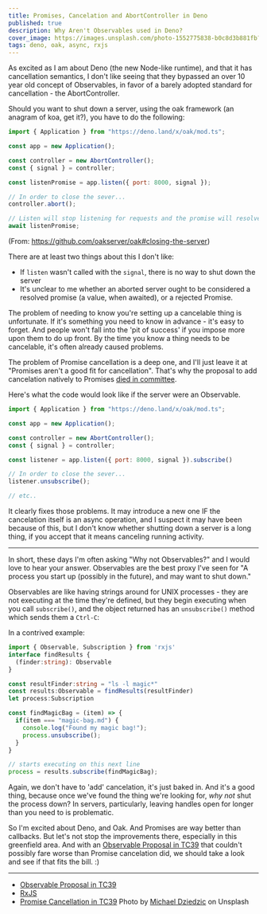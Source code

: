```yaml
---
title: Promises, Cancelation and AbortController in Deno
published: true
description: Why Aren't Observables used in Deno?
cover_image: https://images.unsplash.com/photo-1552775838-b0c8d3b881fb?ixlib=rb-1.2.1&ixid=eyJhcHBfaWQiOjEyMDd9&auto=format&fit=crop&w=1837&q=80
tags: deno, oak, async, rxjs
---
```


As excited as I am about Deno (the new Node-like runtime), and that it has cancellation semantics, I don't like seeing that they bypassed an over 10 year old concept of Observables, in favor of a barely adopted standard for cancellation - the AbortController.

Should you want to shut down a server, using the oak framework (an anagram of koa, get it?), you have to do the following:

```js
import { Application } from "https://deno.land/x/oak/mod.ts";

const app = new Application();

const controller = new AbortController();
const { signal } = controller;

const listenPromise = app.listen({ port: 8000, signal });

// In order to close the sever...
controller.abort();

// Listen will stop listening for requests and the promise will resolve...
await listenPromise;
```
(From: https://github.com/oakserver/oak#closing-the-server)

There are at least two things about this I don't like:

- If `listen` wasn't called with the `signal`, there is no way to shut down the server
- It's unclear to me whether an aborted server ought to be considered a resolved promise (a value, when awaited), or a rejected Promise. 

The problem of needing to know you're setting up a cancelable thing is unfortunate. If it's something you need to know in advance - it's easy to forget. And people won't fall into the 'pit of success' if you impose more upon them to do up front. By the time you know a thing needs to be cancelable, it's often already caused problems.

The problem of Promise cancellation is a deep one, and I'll just leave it at "Promises aren't a good fit for cancellation". That's why the proposal to add cancelation natively to Promises [died in committee](https://github.com/tc39/proposal-cancelable-promises/issues/70).

Here's what the code would look like if the server were an Observable.

```js
import { Application } from "https://deno.land/x/oak/mod.ts";

const app = new Application();

const controller = new AbortController();
const { signal } = controller;

const listener = app.listen({ port: 8000, signal }).subscribe()

// In order to close the sever...
listener.unsubscribe();

// etc..

```
It clearly fixes those problems. It may introduce a new one IF the cancelation itself is an async operation, and I suspect it may have been because of this, but I don't know whether shutting down a server is a long thing, if you accept that it means canceling running activity.

---

In short, these days I'm often asking "Why not Observables?" and I would love to hear your answer. Observables are the best proxy I've seen for "A process you start up (possibly in the future), and may want to shut down." 

Observables are like having strings around for UNIX processes - they are not executing at the time they're defined, but they begin executing when you call `subscribe()`, and the object returned has an `unsubscribe()` method which sends them a `Ctrl-C`:

In a contrived example:

```typescript
import { Observable, Subscription } from 'rxjs'
interface findResults {
  (finder:string): Observable
}

const resultFinder:string = "ls -l magic*"
const results:Observable = findResults(resultFinder)
let process:Subscription

const findMagicBag = (item) => {
  if(item === "magic-bag.md") {
    console.log("Found my magic bag!");
    process.unsubscribe();
  }
}

// starts executing on this next line
process = results.subscribe(findMagicBag);
```

Again, we don't have to 'add' cancelation, it's just baked in. And it's a good thing, because once we've found the thing we're looking for, *why not* shut the process down? In servers, particularly, leaving handles open for longer than you need to is problematic.

So I'm excited about Deno, and Oak. And Promises are way better than callbacks. But let's not stop the improvements there, especially in this greenfield area. And with an [Observable Proposal in TC39](https://github.com/tc39/proposal-observable/issues/112) that couldn't possibly fare worse than Promise cancelation did, we should take a look and see if that fits the bill. :)

---
- [Observable Proposal in TC39](https://github.com/tc39/proposal-observable/issues/112)
- [RxJS](http://rxjs-dev.firebaseapp.com/)
- [Promise Cancellation in TC39](https://github.com/tc39/proposal-cancelable-promises/issues/70)
Photo by [Michael Dziedzic](https://unsplash.com/@lazycreekimages?utm_source=unsplash&utm_medium=referral&utm_content=creditCopyText) on Unsplash